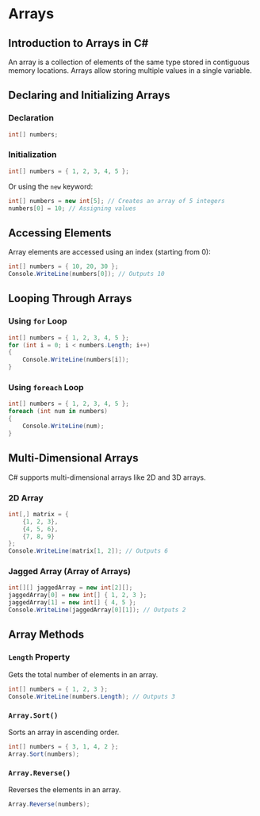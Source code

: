 # Arrays

## Introduction to Arrays in C#
An array is a collection of elements of the same type stored in contiguous memory locations. Arrays allow storing multiple values in a single variable.

## Declaring and Initializing Arrays
### Declaration
```csharp
int[] numbers;
```

### Initialization
```csharp
int[] numbers = { 1, 2, 3, 4, 5 };
```
Or using the `new` keyword:
```csharp
int[] numbers = new int[5]; // Creates an array of 5 integers
numbers[0] = 10; // Assigning values
```

## Accessing Elements
Array elements are accessed using an index (starting from 0):
```csharp
int[] numbers = { 10, 20, 30 };
Console.WriteLine(numbers[0]); // Outputs 10
```

## Looping Through Arrays
### Using `for` Loop
```csharp
int[] numbers = { 1, 2, 3, 4, 5 };
for (int i = 0; i < numbers.Length; i++)
{
    Console.WriteLine(numbers[i]);
}
```

### Using `foreach` Loop
```csharp
int[] numbers = { 1, 2, 3, 4, 5 };
foreach (int num in numbers)
{
    Console.WriteLine(num);
}
```

## Multi-Dimensional Arrays
C# supports multi-dimensional arrays like 2D and 3D arrays.

### 2D Array
```csharp
int[,] matrix = {
    {1, 2, 3},
    {4, 5, 6},
    {7, 8, 9}
};
Console.WriteLine(matrix[1, 2]); // Outputs 6
```

### Jagged Array (Array of Arrays)
```csharp
int[][] jaggedArray = new int[2][];
jaggedArray[0] = new int[] { 1, 2, 3 };
jaggedArray[1] = new int[] { 4, 5 };
Console.WriteLine(jaggedArray[0][1]); // Outputs 2
```

## Array Methods
### `Length` Property
Gets the total number of elements in an array.
```csharp
int[] numbers = { 1, 2, 3 };
Console.WriteLine(numbers.Length); // Outputs 3
```

### `Array.Sort()`
Sorts an array in ascending order.
```csharp
int[] numbers = { 3, 1, 4, 2 };
Array.Sort(numbers);
```

### `Array.Reverse()`
Reverses the elements in an array.
```csharp
Array.Reverse(numbers);
```